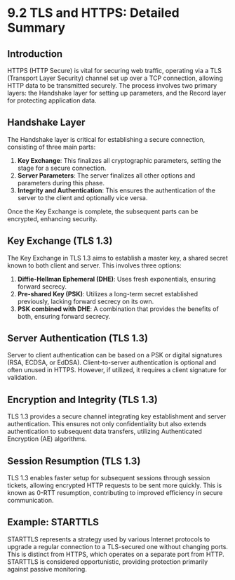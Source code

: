 # 9.2 TLS and HTTPS: Detailed Summary

## Introduction
HTTPS (HTTP Secure) is vital for securing web traffic, operating via a TLS (Transport Layer Security) channel set up over a TCP connection, allowing HTTP data to be transmitted securely. The process involves two primary layers: the Handshake layer for setting up parameters, and the Record layer for protecting application data.

## Handshake Layer
The Handshake layer is critical for establishing a secure connection, consisting of three main parts:
1. **Key Exchange**: This finalizes all cryptographic parameters, setting the stage for a secure connection.
2. **Server Parameters**: The server finalizes all other options and parameters during this phase.
3. **Integrity and Authentication**: This ensures the authentication of the server to the client and optionally vice versa.

Once the Key Exchange is complete, the subsequent parts can be encrypted, enhancing security.

## Key Exchange (TLS 1.3)
The Key Exchange in TLS 1.3 aims to establish a master key, a shared secret known to both client and server. This involves three options:
1. **Diffie-Hellman Ephemeral (DHE)**: Uses fresh exponentials, ensuring forward secrecy.
2. **Pre-shared Key (PSK)**: Utilizes a long-term secret established previously, lacking forward secrecy on its own.
3. **PSK combined with DHE**: A combination that provides the benefits of both, ensuring forward secrecy.

## Server Authentication (TLS 1.3)
Server to client authentication can be based on a PSK or digital signatures (RSA, ECDSA, or EdDSA). Client-to-server authentication is optional and often unused in HTTPS. However, if utilized, it requires a client signature for validation.

## Encryption and Integrity (TLS 1.3)
TLS 1.3 provides a secure channel integrating key establishment and server authentication. This ensures not only confidentiality but also extends authentication to subsequent data transfers, utilizing Authenticated Encryption (AE) algorithms.

## Session Resumption (TLS 1.3)
TLS 1.3 enables faster setup for subsequent sessions through session tickets, allowing encrypted HTTP requests to be sent more quickly. This is known as 0-RTT resumption, contributing to improved efficiency in secure communication.

## Example: STARTTLS
STARTTLS represents a strategy used by various Internet protocols to upgrade a regular connection to a TLS-secured one without changing ports. This is distinct from HTTPS, which operates on a separate port from HTTP. STARTTLS is considered opportunistic, providing protection primarily against passive monitoring.
